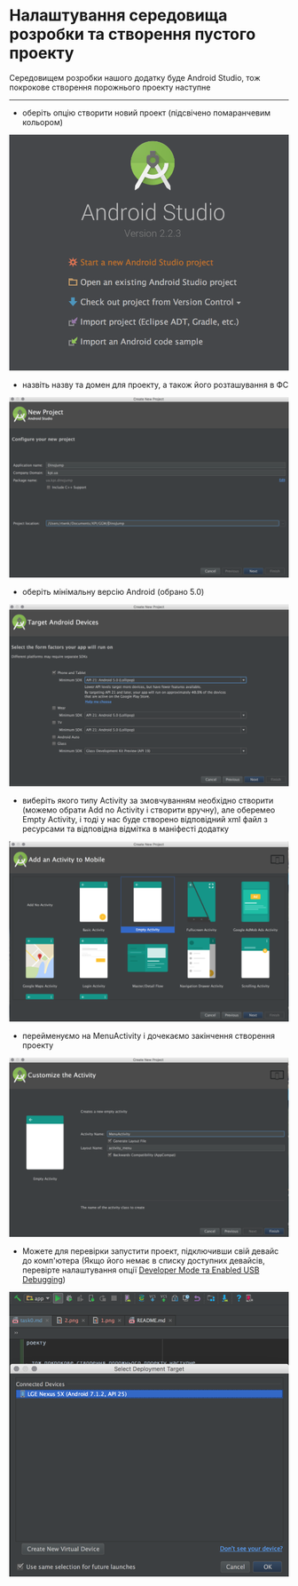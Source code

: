 Налаштування середовища розробки та створення пустого проекту
===================

Середовищем розробки нашого додатку буде Android Studio, тож покрокове створення порожнього проекту наступне
_____

- оберіть опцію створити новий проект (підсвічено помаранчевим кольором)

<img src="resources/task0/1.png"/>

- назвіть назву та домен для проекту, а також його розташування в ФС

<img src="resources/task0/2.png"/>

- оберіть мінімальну версію Android (обрано 5.0)

<img src="resources/task0/3.png"/>

- виберіть якого типу Activity за змовчуванням необхідно створити (можемо обрати Add no Activity і створити вручну),
  але оберемео Empty Activity, і тоді у нас буде створено відповідний xml файл з ресурсами та відповідна відмітка
  в маніфесті додатку

<img src="resources/task0/4.png"/>

- перейменуємо на MenuActivity і дочекаємо закінчення створення проекту

<img src="resources/task0/5.png"/>

- Можете для перевірки запустити проект, підключивши свій девайс до комп'ютера (Якщо його немає в списку доступних девайсів, перевірте налаштування опції [Developer Mode та Enabled USB Debugging](http://blog.syncios.com/enable-developer-optionsusb-debugging-mode-on-devices-with-android-4-2-jelly-bean/))

<img src="resources/task0/6.png"/>

